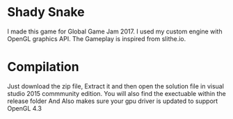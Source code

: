 # Shady Snake

I made this game for Global Game Jam 2017. I used my custom engine with OpenGL graphics API. The Gameplay is inspired from slithe.io. 

# Compilation 

Just download the zip file, Extract it and then open the solution file in visual studio 2015 commmunity edition.
You will also find the exectuable within the release folder
And Also makes sure your gpu driver is updated to support OpenGL 4.3

